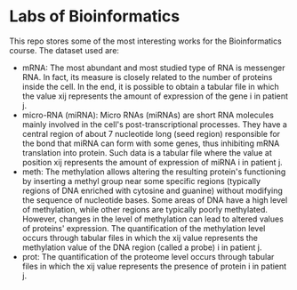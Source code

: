 # Labs of Bioinformatics
This repo stores some of the most interesting works for the Bioinformatics course.
The dataset used are:
- mRNA: The most abundant and most studied type of RNA is messenger RNA. In fact, its
measure is closely related to the number of proteins inside the cell. In the end, it is possible to obtain a tabular file in which the value xij represents the amount of expression of the gene i in patient j.
- micro-RNA (miRNA): Micro RNAs (miRNAs) are short RNA molecules mainly
involved in the cell's post-transcriptional processes. They have a central region of about 7 nucleotide long (seed region) responsible for the bond that miRNA can form with some genes, thus inhibiting mRNA translation into protein. Such data is a tabular file where the value at position xij represents the amount of expression of miRNA i in patient j.
- meth: The methylation allows altering the resulting protein's functioning by inserting a
methyl group near some specific regions (typically regions of DNA enriched with cytosine and guanine) without modifying the sequence of nucleotide bases. Some areas of DNA have a high level of methylation, while other regions are typically poorly methylated. However, changes in the level of methylation can lead to altered values of proteins' expression. The quantification of the methylation level occurs through tabular files in which the xij value represents the methylation value of the DNA region (called a probe) i in patient j.
- prot: The quantification of the proteome level occurs through tabular files in which the xij value represents the presence of protein i in patient j.
